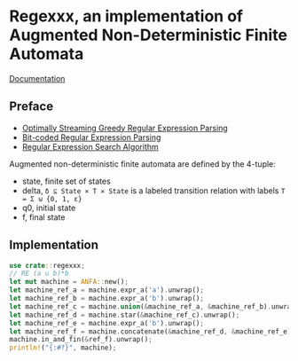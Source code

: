 # Regexxx, an implementation of Augmented Non-Deterministic Finite Automata

[Documentation](https://bever1337.github.io/regexxx/regexxx/index.html)

## Preface

- [Optimally Streaming Greedy Regular Expression Parsing](./pubs/grathwohl2014-0-paper.pdf)
- [Bit-coded Regular Expression Parsing](./pubs/fritz-paper.pdf)
- [Regular Expression Search Algorithm](./pubs/Thompson-1968.pdf)

Augmented non-deterministic finite automata are defined by the 4-tuple:

- state, finite set of states
- delta, `δ ⊆ State × T × State` is a labeled transition relation with labels `T = Σ ⊎ {0, 1, ε}`
- q0, initial state
- f, final state

## Implementation

```rust
use crate::regexxx;
// RE (a ∪ b)*b
let mut machine = ANFA::new();
let machine_ref_a = machine.expr_a('a').unwrap();
let machine_ref_b = machine.expr_a('b').unwrap();
let machine_ref_c = machine.union(&machine_ref_a, &machine_ref_b).unwrap();
let machine_ref_d = machine.star(&machine_ref_c).unwrap();
let machine_ref_e = machine.expr_a('b').unwrap();
let machine_ref_f = machine.concatenate(&machine_ref_d, &machine_ref_e).unwrap();
machine.in_and_fin(&ref_f).unwrap();
println!("{:#?}", machine);
```
